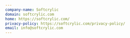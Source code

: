 ```yaml
---
company-name: Softcrylic
domain: softcrylic.com
home: https://softcrylic.com/
privacy-policy: https://softcrylic.com/privacy-policy/
email: info@softcrylic.com
---
```




